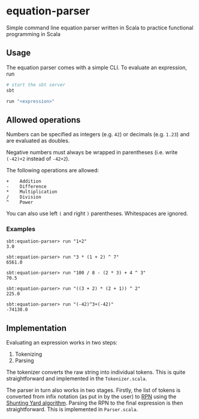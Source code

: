 # equation-parser
Simple command line equation parser written in Scala to practice functional programming in Scala

## Usage

The equation parser comes with a simple CLI. To evaluate an expression, run

```sh
# start the sbt server
sbt

run "<expression>"
```

## Allowed operations

Numbers can be specified as integers (e.g. `42`) or decimals (e.g. `1.23`) and are evaluated as doubles.

Negative numbers must always be wrapped in parentheses (i.e. write `(-42)+2` instead of `-42+2`).

The following operations are allowed:

```
+    Addition
-    Difference
*    Multiplication
/    Division
^    Power
```

You can also use left `(` and right `)` parentheses. Whitespaces are ignored.

### Examples

```
sbt:equation-parser> run "1+2"
3.0
```

```
sbt:equation-parser> run "3 * (1 + 2) ^ 7"
6561.0
```

```
sbt:equation-parser> run "100 / 8 - (2 * 3) + 4 ^ 3"
70.5
```

```
sbt:equation-parser> run "((3 + 2) * (2 + 1)) ^ 2"
225.0
```

```
sbt:equation-parser> run "(-42)^3+(-42)"
-74130.0
```

## Implementation
Evaluating an expression works in two steps:

1. Tokenizing
2. Parsing

The tokenizer converts the raw string into individual tokens. This is quite straightforward and implemented in the `Tokenizer.scala`.

The parser in turn also works in two stages. Firstly, the list of tokens is converted from infix notation (as put in by the user) to [RPN](https://en.wikipedia.org/wiki/Reverse_Polish_notation) using the [Shunting Yard algorithm](https://en.wikipedia.org/wiki/Shunting_yard_algorithm). Parsing the RPN to the final expression is then straightforward. This is implemented in `Parser.scala`.
